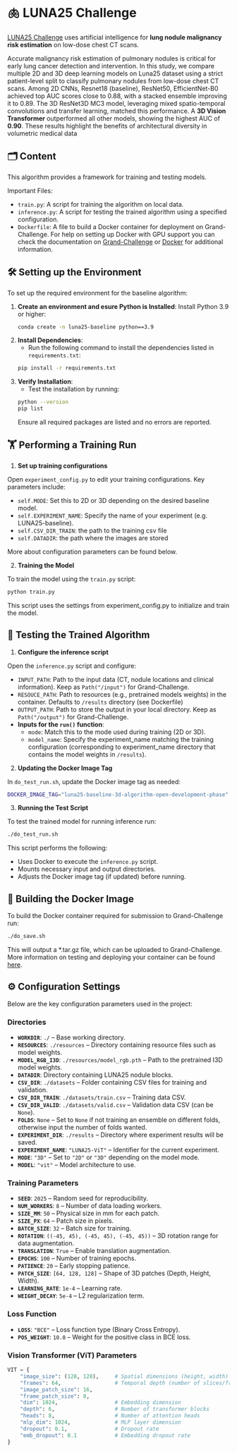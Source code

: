 # 🫁 LUNA25 Challenge

[LUNA25 Challenge](https://luna25.grand-challenge.org/) uses artificial intelligence for **lung nodule malignancy risk estimation** on low-dose chest CT scans. 

Accurate malignancy risk estimation of pulmonary nodules is critical for early lung cancer detection and intervention. In this study, we compare multiple 2D and 3D deep learning models on Luna25 dataset using a strict patient-level split to classify pulmonary nodules from low-dose chest CT scans. Among 2D CNNs, Resnet18 (baseline), ResNet50, EfficientNet-B0 achieved top AUC scores close to $0.88$, with a stacked ensemble improving it to $0.89$. The 3D ResNet3D MC3 model, leveraging mixed spatio-temporal convolutions and transfer learning, matched this performance. A **3D Vision Transformer** outperformed all other models, showing the highest AUC of **$0.90$**. These results highlight the benefits of architectural diversity in volumetric medical data 

## 🗂️ Content
This algorithm provides a framework for training and testing models.

Important Files:
- `train.py`: A script for training the algorithm on local data.
- `inference.py`: A script for testing the trained algorithm using a specified configuration.
- `Dockerfile`: A file to build a Docker container for deployment on Grand-Challenge. For help on setting up Docker with GPU support you can check the documentation on [Grand-Challenge](https://grand-challenge.org/documentation/setting-up-wsl-with-gpu-support-for-windows-11/) or [Docker](https://docs.docker.com/engine/install/ubuntu/) for additional information.

## 🛠️ Setting up the Environment
To set up the required environment for the baseline algorithm:
1. **Create an environment and esure Python is Installed**: Install Python 3.9 or higher:
    ```bash
    conda create -n luna25-baseline python==3.9
    ```
2. **Install Dependencies**:
    - Run the following command to install the dependencies listed in `requirements.txt`:
    ```bash
    pip install -r requirements.txt
    ```
3. **Verify Installation**:
    - Test the installation by running:
    ```bash
    python --version
    pip list
    ```
    Ensure all required packages are listed and no errors are reported.

## 🏋️ Performing a Training Run
1. **Set up training configurations**

Open `experiment_config.py` to edit your training configurations. Key parameters include:

- `self.MODE`: Set this to 2D or 3D depending on the desired baseline model.
- `self.EXPERIMENT_NAME`: Specify the name of your experiment (e.g. LUNA25-baseline).
- `self.CSV_DIR_TRAIN`: the path to the training csv file
- `self.DATADIR`: the path where the images are stored

More about configuration parameters can be found below.

2. **Training the Model**

To train the model using the `train.py` script:
```bash
python train.py
```
This script uses the settings from experiment_config.py to initialize and train the model.

## 🧪 Testing the Trained Algorithm
1. **Configure the inference script**

Open the `inference.py` script and configure:
- `INPUT_PATH`: Path to the input data (CT, nodule locations and clinical information). Keep as `Path("/input")` for Grand-Challenge.
- `RESOUCE_PATH`: Path to resources (e.g., pretrained models weights) in the container. Defaults to `/results` directory (see Dockerfile)
- `OUTPUT_PATH`: Path to store the output in your local directory. Keep as `Path("/output")` for Grand-Challenge.
- **Inputs for the `run()` function**:
    - `mode`: Match this to the mode used during training (2D or 3D).
    - `model_name`: Specify the experiment_name matching the training configuration (corresponding to experiment_name directory that contains the model weights in `/results`).

2. **Updating the Docker Image Tag**

In `do_test_run.sh`, update the Docker image tag as needed:
```bash
DOCKER_IMAGE_TAG="luna25-baseline-3d-algorithm-open-development-phase"
```


3. **Running the Test Script**

To test the trained model for running inference run: 
```bash
./do_test_run.sh
``` 

This script performs the following:
- Uses Docker to execute the `inference.py` script.
- Mounts necessary input and output directories.
- Adjusts the Docker image tag (if updated) before running.

## 🐳 Building the Docker Image
To build the Docker container required for submission to Grand-Challenge run:
```bash
./do_save.sh
```
This will output a *.tar.gz file, which can be uploaded to Grand-Challenge.
More information on testing and deploying your container can be found [here](https://grand-challenge.org/documentation/test-and-deploy-your-container/).


## ⚙️ Configuration Settings

Below are the key configuration parameters used in the project:

### Directories
- **`WORKDIR`**: `./` – Base working directory.
- **`RESOURCES`**: `./resources` – Directory containing resource files such as model weights.
- **`MODEL_RGB_I3D`**: `./resources/model_rgb.pth` – Path to the pretrained I3D model weights.
- **`DATADIR`**:  Directory containing LUNA25 nodule blocks.
- **`CSV_DIR`**: `./datasets` – Folder containing CSV files for training and validation.
- **`CSV_DIR_TRAIN`**: `./datasets/train.csv` – Training data CSV.
- **`CSV_DIR_VALID`**: `./datasets/valid.csv` – Validation data CSV (can be `None`).
- **`FOLDS`**: `None` – Set to `None` if not training an ensemble on different folds, otherwise input the number of folds wanted.
- **`EXPERIMENT_DIR`**: `./results` – Directory where experiment results will be saved.
- **`EXPERIMENT_NAME`**: `"LUNA25-ViT"` – Identifier for the current experiment.
- **`MODE`**: `"3D"` – Set to `"2D"` or `"3D"` depending on the model mode.
- **`MODEL`**: `"vit"` – Model architecture to use.

### Training Parameters
- **`SEED`**: `2025` – Random seed for reproducibility.
- **`NUM_WORKERS`**: `8` – Number of data loading workers.
- **`SIZE_MM`**: `50` – Physical size in mm for each patch.
- **`SIZE_PX`**: `64` – Patch size in pixels.
- **`BATCH_SIZE`**: `32` – Batch size for training.
- **`ROTATION`**: `((-45, 45), (-45, 45), (-45, 45))` – 3D rotation range for data augmentation.
- **`TRANSLATION`**: `True` – Enable translation augmentation.
- **`EPOCHS`**: `100` – Number of training epochs.
- **`PATIENCE`**: `20` – Early stopping patience.
- **`PATCH_SIZE`**: `[64, 128, 128]` – Shape of 3D patches (Depth, Height, Width).
- **`LEARNING_RATE`**: `1e-4` – Learning rate.
- **`WEIGHT_DECAY`**: `5e-4` – L2 regularization term.

### Loss Function
- **`LOSS`**: `"BCE"` – Loss function type (Binary Cross Entropy).
- **`POS_WEIGHT`**: `10.0` – Weight for the positive class in BCE loss.

### Vision Transformer (ViT) Parameters

```python
VIT = {
    "image_size": (128, 128),     # Spatial dimensions (height, width)
    "frames": 64,                 # Temporal depth (number of slices/frames)
    "image_patch_size": 16,      
    "frame_patch_size": 8,       
    "dim": 1024,                  # Embedding dimension
    "depth": 6,                   # Number of transformer blocks
    "heads": 8,                   # Number of attention heads
    "mlp_dim": 1024,              # MLP layer dimension
    "dropout": 0.1,               # Dropout rate
    "emb_dropout": 0.1            # Embedding dropout rate
}
```